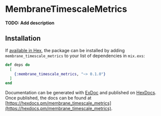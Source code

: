 # MembraneTimescaleMetrics

**TODO: Add description**

## Installation

If [available in Hex](https://hex.pm/docs/publish), the package can be installed
by adding `membrane_timescale_metrics` to your list of dependencies in `mix.exs`:

```elixir
def deps do
  [
    {:membrane_timescale_metrics, "~> 0.1.0"}
  ]
end
```

Documentation can be generated with [ExDoc](https://github.com/elixir-lang/ex_doc)
and published on [HexDocs](https://hexdocs.pm). Once published, the docs can
be found at [https://hexdocs.pm/membrane_timescale_metrics](https://hexdocs.pm/membrane_timescale_metrics).

